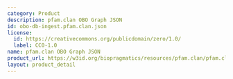 ```yaml
---
category: Product
description: pfam.clan OBO Graph JSON
id: obo-db-ingest.pfam.clan.json
license:
  id: https://creativecommons.org/publicdomain/zero/1.0/
  label: CC0-1.0
name: pfam.clan OBO Graph JSON
product_url: https://w3id.org/biopragmatics/resources/pfam.clan/pfam.clan.json
layout: product_detail
---
```

